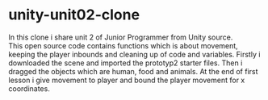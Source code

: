# unity-unit02-clone
In this clone i share unit 2 of Junior Programmer from Unity source.  
This open source code contains functions which is about movement, keeping the player inbounds and cleaning up of code and variables. 
Firstly i downloaded the scene and imported the prototyp2 starter files. Then i dragged the objects which are human, food and animals.
At the end of first lesson i give movement to player and bound the player movement for x coordinates.
